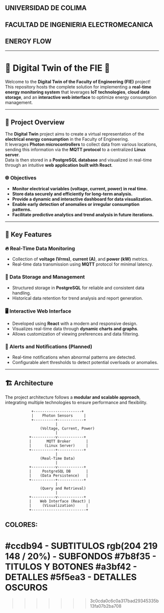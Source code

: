 
## UNIVERSIDAD DE COLIMA
## FACULTAD DE INGENIERIA ELECTROMECANICA

## ENERGY FLOW


---

# 🌟 Digital Twin of the FIE 🌟

Welcome to the **Digital Twin of the Faculty of Engineering (FIE)** project!  
This repository hosts the complete solution for implementing a **real-time energy monitoring system** that leverages **IoT technologies**, **cloud data storage**, and an **interactive web interface** to optimize energy consumption management.

---

## 📖 Project Overview

The **Digital Twin** project aims to create a virtual representation of the **electrical energy consumption** in the Faculty of Engineering.  
It leverages **Photon microcontrollers** to collect data from various locations, sending this information via the **MQTT protocol** to a centralized **Linux server**.  
Data is then stored in a **PostgreSQL database** and visualized in real-time through an intuitive **web application built with React**.  

### 🌐 Objectives
- **Monitor electrical variables (voltage, current, power) in real time.**
- **Store data securely and efficiently for long-term analysis.**
- **Provide a dynamic and interactive dashboard for data visualization.**
- **Enable early detection of anomalies or irregular consumption patterns.**
- **Facilitate predictive analytics and trend analysis in future iterations.**

---

## 🧩 Key Features

### 🔥 Real-Time Data Monitoring
- Collection of **voltage (Vrms)**, **current (A)**, and **power (kW)** metrics.
- Real-time data transmission using **MQTT** protocol for minimal latency.

### 💾 Data Storage and Management
- Structured storage in **PostgreSQL** for reliable and consistent data handling.
- Historical data retention for trend analysis and report generation.

### 🖥️ Interactive Web Interface
- Developed using **React** with a modern and responsive design.
- Visualizes real-time data through **dynamic charts and graphs**.
- Allows customization of viewing preferences and data filtering.

### 🔔 Alerts and Notifications (Planned)
- Real-time notifications when abnormal patterns are detected.
- Configurable alert thresholds to detect potential overloads or anomalies.

---

## 🏗️ Architecture

The project architecture follows a **modular and scalable approach**, integrating multiple technologies to ensure performance and flexibility.  

```plaintext
            +----------------------+
            |    Photon Sensors     |
            +----------+------------+
                       |
                (Voltage, Current, Power)
                       |
           +-----------v------------+
           |       MQTT Broker       |
           |      (Linux Server)     |
           +-----------+------------+
                       |
                (Real-Time Data)
                       |
           +-----------v------------+
           |     PostgreSQL DB       |
           |    (Data Persistence)   |
           +-----------+------------+
                       |
                (Query and Retrieval)
                       |
           +-----------v------------+
           |    Web Interface (React) |
           |     (Visualization)     |
           +-------------------------+
```


## COLORES:
#ccdb94 - SUBTITULOS
rgb(204 219 148 / 20%) - SUBFONDOS
#7b8f35 - TITULOS Y BOTONES
#a3bf42 - DETALLES
#5f5ea3 - DETALLES OSCUROS
=======
>>>>>>> 3c0cda0c6c0a317bad29345335b13fa07b2ba708

